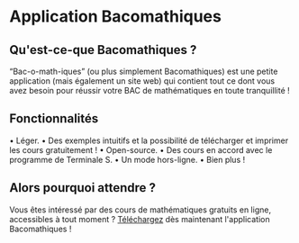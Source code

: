 # Application Bacomathiques

## Qu'est-ce-que Bacomathiques ?

<q>Bac-o-math-iques</q> (ou plus simplement Bacomathiques) est une petite application (mais également un site web) qui contient tout ce dont vous avez besoin pour réussir votre BAC de mathématiques en toute tranquillité !

## Fonctionnalités

• Léger.
• Des exemples intuitifs et la possibilité de télécharger et imprimer les cours gratuitement !
• Open-source.
• Des cours en accord avec le programme de Terminale S.
• Un mode hors-ligne.
• Bien plus !

## Alors pourquoi attendre ?
Vous êtes intéressé par des cours de mathématiques gratuits en ligne, accessibles à tout moment ? [Téléchargez](https://play.google.com/store/apps/details?id=fr.bacomathiques) dès maintenant l'application Bacomathiques !
